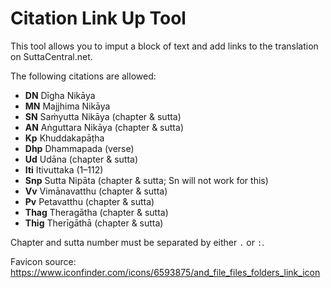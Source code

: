# Citation Link Up Tool

This tool allows you to imput a block of text and add links to the translation on SuttaCentral.net.

The following citations are allowed:

- **DN** Dīgha Nikāya
- **MN** Majjhima Nikāya
- **SN** Saṁyutta Nikāya (chapter & sutta)
- **AN** Aṅguttara Nikāya (chapter & sutta)
- **Kp** Khuddakapāṭha
- **Dhp** Dhammapada (verse)
- **Ud** Udāna (chapter & sutta)
- **Iti** Itivuttaka (1–112)
- **Snp** Sutta Nipāta (chapter & sutta; Sn will not work for this)
- **Vv** Vimānavatthu (chapter & sutta)
- **Pv** Petavatthu (chapter & sutta)
- **Thag** Theragātha (chapter & sutta)
- **Thig** Therīgāthā (chapter & sutta)

Chapter and sutta number must be separated by either `.` or `:`.

Favicon source:
https://www.iconfinder.com/icons/6593875/and_file_files_folders_link_icon
